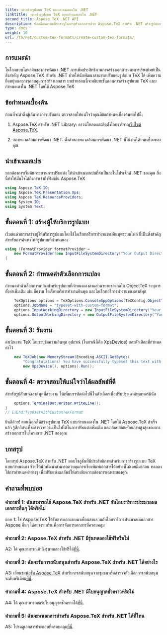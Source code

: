 ```yaml
---
title: การสร้างรูปแบบ TeX แบบกำหนดเองใน .NET
linktitle: การสร้างรูปแบบ TeX แบบกำหนดเองใน .NET
second_title: Aspose.TeX .NET API
description: ปลดล็อกความเชี่ยวชาญในการสร้างเอกสารด้วย Aspose.TeX สำหรับ .NET สร้างรูปแบบ TeX แบบกำหนดเองได้อย่างง่ายดาย
type: docs
weight: 10
url: /th/net/custom-tex-formats/create-custom-tex-formats/
---
```

## การแนะนำ

ในโลกแบบไดนามิกของการพัฒนา .NET การเพิ่มประสิทธิภาพการสร้างเอกสารและการเรียงพิมพ์เป็นสิ่งสำคัญ Aspose.TeX สำหรับ .NET ช่วยให้นักพัฒนาสามารถปรับแต่งรูปแบบ TeX ได้ เพิ่มความยืดหยุ่นและการควบคุมการสร้างเอกสาร บทช่วยสอนนี้จะอธิบายขั้นตอนการสร้างรูปแบบ TeX แบบกำหนดเองใน .NET โดยใช้ Aspose.TeX

## ข้อกำหนดเบื้องต้น

ก่อนที่จะดำดิ่งสู่เส้นทางการปรับแต่ง ตรวจสอบให้แน่ใจว่าคุณมีข้อกำหนดเบื้องต้นต่อไปนี้:

1.  Aspose.TeX สำหรับ .NET Library: ดาวน์โหลดและติดตั้งไลบรารีจาก[เว็บไซต์ Aspose.TeX](https://releases.aspose.com/tex/net/).

2. สภาพแวดล้อมการพัฒนา .NET: ตั้งค่าสภาพแวดล้อมการพัฒนา .NET ที่ใช้งานได้บนเครื่องของคุณ

## นำเข้าเนมสเปซ

หากต้องการเริ่มต้นกระบวนการปรับแต่ง ให้นำเข้าเนมสเปซที่จำเป็นลงในโปรเจ็กต์ .NET ของคุณ สิ่งนี้ทำให้มั่นใจได้ถึงการเข้าถึงฟังก์ชัน Aspose.TeX

```csharp
using Aspose.TeX.IO;
using Aspose.TeX.Presentation.Xps;
using Aspose.TeX.ResourceProviders;
using System.IO;
using System.Text;
```

## ขั้นตอนที่ 1: สร้างผู้ให้บริการรูปแบบ

เริ่มต้นด้วยการสร้างผู้ให้บริการรูปแบบโดยใช้ไดเร็กทอรีการทำงานของอินพุตระบบไฟล์ นี่เป็นสิ่งสำคัญสำหรับการค้นหาไฟล์รูปแบบที่กำหนดเอง

```csharp
using (FormatProvider formatProvider =
    new FormatProvider(new InputFileSystemDirectory("Your Output Directory"), "customtex"))
{
```

## ขั้นตอนที่ 2: กำหนดค่าตัวเลือกการแปลง

กำหนดค่าตัวเลือกการแปลงสำหรับรูปแบบที่กำหนดเองตามส่วนขยายของกลไก ObjectTeX ระบุการตั้งค่าเพิ่มเติม เช่น ชื่องาน ไดเร็กทอรีการทำงานอินพุต และไดเร็กทอรีการทำงานของเอาต์พุต

```csharp
    TeXOptions options = TeXOptions.ConsoleAppOptions(TeXConfig.ObjectTeX(formatProvider));
    options.JobName = "typeset-with-custom-format";
    options.InputWorkingDirectory = new InputFileSystemDirectory("Your Input Directory");
    options.OutputWorkingDirectory = new OutputFileSystemDirectory("Your Output Directory");
```

## ขั้นตอนที่ 3: รันงาน

ดำเนินงาน TeX โดยระบุข้อความอินพุต อุปกรณ์ (ในกรณีนี้คือ XpsDevice) และตัวเลือกที่กำหนดค่าไว้

```csharp
    new TeXJob(new MemoryStream(Encoding.ASCII.GetBytes(
        "Congratulations! You have successfully typeset this text with your own TeX format!\\end")),
        new XpsDevice(), options).Run();
```

## ขั้นตอนที่ 4: ตรวจสอบให้แน่ใจว่าได้ผลลัพธ์ที่ดี

สำหรับรูปลักษณ์เอาต์พุตที่สวยงาม ให้เพิ่มบรรทัดต่อไปนี้ในตัวเลือกเพื่อปรับปรุงเอาต์พุตเทอร์มินัล

```csharp
    options.TerminalOut.Writer.WriteLine();
}
// ExEnd:TypesetWithCustomTeXFormat
```

ยินดีด้วย! ตอนนี้คุณได้สร้างรูปแบบ TeX แบบกำหนดเองใน .NET โดยใช้ Aspose.TeX สำเร็จแล้ว รู้สึกอิสระที่จะสำรวจความเป็นไปได้ในการปรับแต่งเพิ่มเติม และปลดปล่อยศักยภาพสูงสุดของการสร้างเอกสารในโครงการ .NET ของคุณ

## บทสรุป

โดยสรุป Aspose.TeX สำหรับ .NET มอบโซลูชันที่มีประสิทธิภาพสำหรับการสร้างรูปแบบ TeX แบบกำหนดเอง ช่วยให้นักพัฒนาสามารถควบคุมการเรียงพิมพ์เอกสารได้อย่างที่ไม่เคยมีมาก่อน ทดลองใช้การกำหนดค่าต่างๆ เพื่อปรับแต่งผลลัพธ์ให้ตรงกับความต้องการเฉพาะของคุณ

## คำถามที่พบบ่อย

### คำถามที่ 1: ฉันสามารถใช้ Aspose.TeX สำหรับ .NET กับไลบรารีการประมวลผลเอกสารอื่นๆ ได้หรือไม่

ตอบ 1: ใช่ Aspose.TeX ได้รับการออกแบบมาเพื่อผสานรวมกับไลบรารีการประมวลผลเอกสาร Aspose อื่นๆ ได้อย่างราบรื่นเพื่อการจัดการเอกสารที่ครอบคลุม

### คำถามที่ 2: Aspose.TeX สำหรับ .NET มีรุ่นทดลองใช้ฟรีหรือไม่

 A2: ได้ คุณสามารถเข้าถึงรุ่นทดลองใช้ฟรีได้[ที่นี่](https://releases.aspose.com/).

### คำถามที่ 3: ฉันจะรับการสนับสนุนสำหรับ Aspose.TeX สำหรับ .NET ได้อย่างไร

 A3: เยี่ยมชม[ฟอรั่ม Aspose.TeX](https://forum.aspose.com/c/tex/47) สำหรับการสนับสนุนจากชุมชนหรือสำรวจตัวเลือกการสนับสนุนระดับพรีเมียม[ที่นี่](https://purchase.aspose.com/buy).

### คำถามที่ 4: Aspose.TeX สำหรับ .NET มีใบอนุญาตชั่วคราวหรือไม่

 A4: ได้ คุณสามารถขอรับใบอนุญาตชั่วคราวได้[ที่นี่](https://purchase.aspose.com/temporary-license/).

### คำถามที่ 5: ฉันจะหาเอกสารสำหรับ Aspose.TeX สำหรับ .NET ได้ที่ไหน

 A5: โปรดดูเอกสารประกอบที่ครอบคลุม[ที่นี่](https://reference.aspose.com/tex/net/).